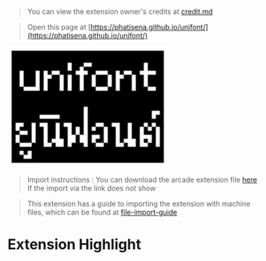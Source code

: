  

> You can view the extension owner's credits at [credit.md](CREDIT.md)

> Open this page at [https://phatisena.github.io/unifont/](https://phatisena.github.io/unifont/)

![unifont-logo](unifont-logo.png)

> Import instructions : You can download the arcade extension file [here](arcade-unifont.uf2) If the import via the link does not show

> This extension has a guide to importing the extension with machine files, which can be found at [file-import-guide](IMPORT_GUIDE.md)

# Extension Highlight

